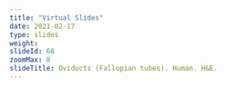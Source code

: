 ```yaml
---
title: "Virtual Slides"
date: 2021-02-17
type: slides
weight:
slideId: 68
zoomMax: 8
slideTitle: Oviducts (Fallopian tubes). Human. H&E.
---
```

